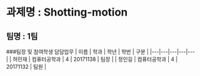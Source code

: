#  과제명 : Shotting-motion
## 팀명 : 1팀
###팀장 및 참여학생 담담업무
| 이름  | 학과  | 학년  | 학번 | 구분 |
|---|---|---|---|---|
| 허민재  | 컴퓨터공학과  | 4  |  20171138 | 팀장 |
| 정인길  | 컴퓨터공학과  | 4  |  20171132 | 팀원  |
